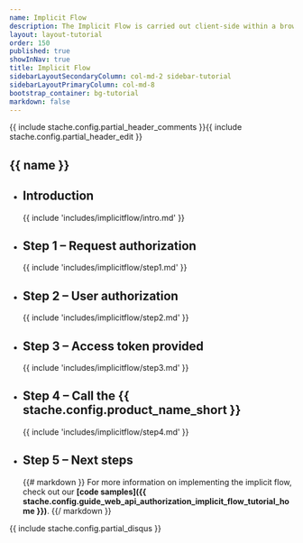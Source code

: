 ```yaml
---
name: Implicit Flow
description: The Implicit Flow is carried out client-side within a browser-based app. Since the code is available to the browser, the <%= stache.config.guide_apps_client_secret_name %> cannot be kept a secret and is not used to request an access token.  As a result, the access tokens that are issued are short-lived and there are no refresh tokens to extend them when they expire.
layout: layout-tutorial
order: 150
published: true
showInNav: true
title: Implicit Flow
sidebarLayoutSecondaryColumn: col-md-2 sidebar-tutorial
sidebarLayoutPrimaryColumn: col-md-8
bootstrap_container: bg-tutorial
markdown: false
---
```


{{ include stache.config.partial_header_comments }}{{ include stache.config.partial_header_edit }}

<section class="section-padding bg-tutorial">
  <div class="text-center">
    <h1 class="tutorial">{{ name }}</h1>

<ul class="slide-container">
<li class="introslide">
<h2 class="tutorial">Introduction</h2>

{{ include 'includes/implicitflow/intro.md' }}

</li>

<li class="slide">
<h2 class="tutorial">Step 1 &#8211; Request authorization</h2>

{{ include 'includes/implicitflow/step1.md' }}

</li>

<li class="slide">
<h2 class="tutorial">Step 2 &#8211; User authorization</h2>

{{ include 'includes/implicitflow/step2.md' }}

</li>

<li class="slide">
<h2 class="tutorial">Step 3 &#8211; Access token provided</h2>

{{ include 'includes/implicitflow/step3.md' }}

</li>

<li class="slide">
<h2 class="tutorial">Step 4 &#8211; Call the {{ stache.config.product_name_short }}</h2>

{{ include 'includes/implicitflow/step4.md' }}

</li>

<li class="slide">
<h2 class="tutorial">Step 5 &#8211; Next steps</h2>

{{# markdown }}
For more information on implementing the implicit flow, check out our **[code samples]({{ stache.config.guide_web_api_authorization_implicit_flow_tutorial_home }})**.
{{/ markdown }}
</li>


</div></section>

{{ include stache.config.partial_disqus }}
